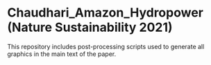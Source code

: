 # Chaudhari_Amazon_Hydropower (Nature Sustainability 2021)
This repository includes post-processing scripts used to generate all graphics in the main text of the paper. 
